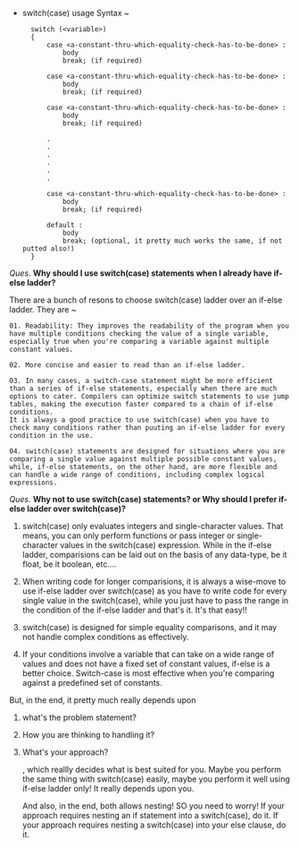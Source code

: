 * switch(case) usage Syntax ~

        switch (<variable>)
        {
            case <a-constant-thru-which-equality-check-has-to-be-done> :
                body
                break; (if required)
    
            case <a-constant-thru-which-equality-check-has-to-be-done> :
                body
                break; (if required)
    
            case <a-constant-thru-which-equality-check-has-to-be-done> :
                body
                break; (if required)
    
            .
            .
            .
            .
            .
            .
    
            case <a-constant-thru-which-equality-check-has-to-be-done> :
                body
                break; (if required)
    
            default :
                body 
                break; (optional, it pretty much works the same, if not putted also!)
        }

_Ques_. **Why should I use switch(case) statements when I already have if-else ladder?**

There are a bunch of resons to choose switch(case) ladder over an if-else ladder. They are ~

    01. Readability: They improves the readability of the program when you have multiple conditions checking the value of a single variable, especially true when you're comparing a variable against multiple constant values.

    02. More concise and easier to read than an if-else ladder.

    03. In many cases, a switch-case statement might be more efficient than a series of if-else statements, especially when there are much options to cater. Compilers can optimize switch statements to use jump tables, making the execution faster compared to a chain of if-else conditions. 
    It is always a good practice to use switch(case) when you have to check many conditions rather than puuting an if-else ladder for every condition in the use.

    04. switch(case) statements are designed for situations where you are comparing a single value against multiple possible constant values, while, if-else statements, on the other hand, are more flexible and can handle a wide range of conditions, including complex logical expressions.

_Ques_. **Why not to use switch(case) statements? or Why should I prefer if-else ladder over switch(case)?**

01. switch(case) only evaluates integers and single-character values. That means, you can only perform functions or pass integer or single-character values in the switch(case) expression. While in the if-else ladder, comparisions can be laid out on the basis of any data-type, be it float, be it boolean, etc....

02. When writing code for longer comparisions, it is always a wise-move to use if-else ladder over switch(case) as you have to write code for every single value in the switch(case), while you just have to pass the range in the condition of the if-else ladder and that's it. It's that easy!!

03. switch(case) is designed for simple equality comparisons, and it may not handle complex conditions as effectively.

04. If your conditions involve a variable that can take on a wide range of values and does not have a fixed set of constant values, if-else is a better choice. Switch-case is most effective when you're comparing against a predefined set of constants.

But, in the end, it pretty much really depends upon 

01. what's the problem statement?
02. How you are thinking to handling it?
03. What's your approach?

    , which reallly decides what is best suited for you. Maybe you perform the same thing with switch(case) easily, maybe you perform it well using if-else ladder only! It really depends upon you.

    And also, in the end, both allows nesting! SO you need to worry! If your approach requires nesting an if statement into a switch(case), do it. If your approach requires nesting a switch(case) into your else clause, do it.